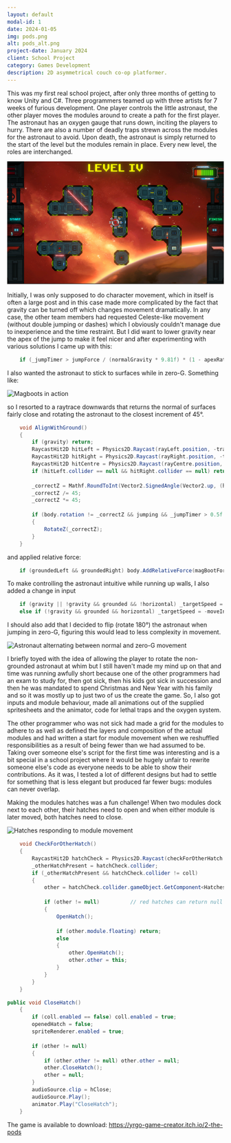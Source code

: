 ```yaml
---
layout: default
modal-id: 1
date: 2024-01-05
img: pods.png
alt: pods_alt.png
project-date: January 2024
client: School Project
category: Games Development
description: 2D asymmetrical couch co-op platformer.
---
```


This was my first real school project, after only three months of getting to know Unity and C#. Three programmers teamed up
with three artists for 7 weeks of furious development. One player controls the little astronaut, the other player moves the modules
around to create a path for the first player. The astronaut has an oxygen gauge that runs down, inciting the players to hurry.
There are also a number of deadly traps strewn across the modules for the astronaut to avoid. Upon death, the astronaut is
simply returned to the start of the level but the modules remain in place. Every new level, the roles are interchanged.

![Full screenshot of 2-the-Pods](img/portfolio/Pods/Screenshot.png "Get to the pods!")

Initially, I was only supposed to do character movement, which in itself is often a large post and in this case made more
complicated by the fact that gravity can be turned off which changes movement dramatically. In any case, the other team
members had requested Celeste-like movement (without double jumping or dashes) which I obviously couldn't manage due to
inexperience and the time restraint. But I did want to lower gravity near the apex of the jump to make it feel nicer and
after experimenting with various solutions I came up with this:

````csharp
    if (_jumpTimer > jumpForce / (normalGravity * 9.81f) * (1 - apexRatio)) ChangeGravity(jumpApexGravity);
````

I also wanted the astronaut to stick to surfaces while in zero-G. Something like:

![Magboots in action](img/portfolio/Pods/magboots.gif "Making Kubrick proud!")

so I resorted to a raytrace downwards that returns the normal of surfaces fairly close and rotating the astronaut to the
closest increment of 45&deg;.

````csharp
    void AlignWithGround()
    {
        if (gravity) return;
        RaycastHit2D hitLeft = Physics2D.Raycast(rayLeft.position, -transform.up, rayLength, _layerMask);
        RaycastHit2D hitRight = Physics2D.Raycast(rayRight.position, -transform.up, rayLength, _layerMask);
        RaycastHit2D hitCentre = Physics2D.Raycast(rayCentre.position, -transform.up, rayLength, _layerMask);
        if (hitLeft.collider == null && hitRight.collider == null) return;

        _correctZ = Mathf.RoundToInt(Vector2.SignedAngle(Vector2.up, (hitLeft.normal + hitRight.normal + hitCentre.normal)/3));
        _correctZ /= 45;
        _correctZ *= 45;

        if (body.rotation != _correctZ && jumping && _jumpTimer > 0.5f || body.rotation != _correctZ && !jumping)
        {
            RotateZ(_correctZ);
        }
    }
````

and applied relative force:

````csharp
    if (groundedLeft && groundedRight) body.AddRelativeForce(magBootForce * Vector2.down, ForceMode2D.Force);
````

To make controlling the astronaut intuitive while running up walls, I also added a change in input

````csharp
    if (gravity || !gravity && grounded && !horizontal) _targetSpeed = moveInput.x * _speed;
    else if (!gravity && grounded && horizontal) _targetSpeed = -moveInput.y * _speed;
````

I should also add that I decided to flip (rotate 180&deg;) the astronaut when jumping in zero-G, figuring this would lead
to less complexity in movement.

![Astronaut alternating between normal and zero-G movement](img/portfolio/Pods/zerograv.gif "Gravity is toggled by the builder player.")

I briefly toyed with the idea of allowing the player to rotate the non-grounded astronaut
at whim but I still haven't made my mind up on that and time was running awfully short because one of the other
programmers had an exam to study for, then got sick, then his kids got sick in succession and then he was mandated to
spend Christmas and New Year with his family and so it was mostly up to just two of us the create the game. So, I also
got inputs and module behaviour, made all animations out of the supplied spritesheets and the animator, code for lethal
traps and the oxygen system.

The other programmer who was not sick had made a grid for the modules to adhere to as well as defined the layers and
composition of the actual modules and had written a start for module movement when we reshuffled responsibilities as a
result of being fewer than we had assumed to be. Taking over someone else's script for the first time was interesting
and is a bit special in a school project where it would be hugely unfair to rewrite someone else's code as everyone
needs to be able to show their contributions. As it was, I tested a lot of different designs but had to settle for
something that is less elegant but produced far fewer bugs: modules can never overlap.

Making the modules hatches was a fun challenge! When two modules dock next to each other, their hatches need to open
and when either module is later moved, both hatches need to close.

![Hatches responding to module movement](img/portfolio/Pods/hatches.gif "Not going to show you any bugs.")

````csharp
    void CheckForOtherHatch()
    {
        RaycastHit2D hatchCheck = Physics2D.Raycast(checkForOtherHatch.position, Vector2.zero, Mathf.Infinity, HATCHLAYER);
        _otherHatchPresent = hatchCheck.collider;
        if (_otherHatchPresent && hatchCheck.collider != coll)
        {
            other = hatchCheck.collider.gameObject.GetComponent<Hatches>();

            if (other != null)          // red hatches can return null
            {
                OpenHatch();

                if (other.module.floating) return;
                else
                {
                    other.OpenHatch();
                    other.other = this;
                }
            }
        }
    }
````

````csharp
public void CloseHatch()
    {
        if (coll.enabled == false) coll.enabled = true;
        openedHatch = false;
        spriteRenderer.enabled = true;

        if (other != null)
        {
            if (other.other != null) other.other = null;
            other.CloseHatch();
            other = null;
        }
        audioSource.clip = hClose;
        audioSource.Play();
        animator.Play("CloseHatch");
    }
````

The game is available to download: https://yrgo-game-creator.itch.io/2-the-pods
